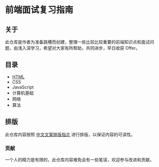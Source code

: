 # 前端面试复习指南

## 关于

此仓库是作者为准备跳槽而创建，整理一些比较比较重要的前端知识点和面试问题，由浅入深学习，希望对大家有所帮助，共同进步，早日收获 Offer。

## 目录

- [HTML](./HTML)
- CSS
- JavaScript
- 计算机基础
- 网络
- 算法

## 排版

此仓库内容按照 [中文文案排版指北](http://mazhuang.org/wiki/chinese-copywriting-guidelines/) 进行排版，以保证内容的可读性。

### 贡献

一个人的精力是有限的，此仓库内容难免会有一些笔误，欢迎参与改进和贡献。
